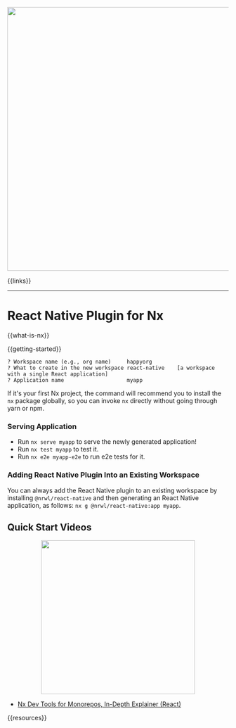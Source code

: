 <p align="center"><img src="https://raw.githubusercontent.com/nrwl/nx/master/images/nx-react.png" width="600"></p>

{{links}}

<hr>

# React Native Plugin for Nx

{{what-is-nx}}

{{getting-started}}

```
? Workspace name (e.g., org name)     happyorg
? What to create in the new workspace react-native    [a workspace with a single React application]
? Application name                    myapp
```

If it's your first Nx project, the command will recommend you to install the `nx` package globally, so you can invoke `nx` directly without going through yarn or npm.

### Serving Application

- Run `nx serve myapp` to serve the newly generated application!
- Run `nx test myapp` to test it.
- Run `nx e2e myapp-e2e` to run e2e tests for it.

### Adding React Native Plugin Into an Existing Workspace

You can always add the React Native plugin to an existing workspace by installing `@nrwl/react-native` and then generating an React Native application, as follows: `nx g @nrwl/react-native:app myapp`.

## Quick Start Videos

<a href="https://www.youtube.com/watch?v=E188J7E_MDU" target="_blank">
<p align="center"><img src="https://raw.githubusercontent.com/nrwl/nx/master/images/nx-react-video.png" width="350"></p>
</a>

- [Nx Dev Tools for Monorepos, In-Depth Explainer (React)](https://www.youtube.com/watch?v=jCf92IyR-GE)

{{resources}}
